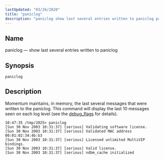 ```yaml
---
lastUpdated: "03/26/2020"
title: "paniclog"
description: "paniclog show last several entries written to paniclog paniclog Momentum maintains in memory the last several messages that were written to the paniclog This command will display the last 10 messages seen on each log level see the debug flags for details..."
---
```


<a name="console_commands.paniclog"></a> 
## Name

paniclog — show last several entries written to paniclog

## Synopsis

`paniclog`

<a name="idp16196560"></a> 
## Description

Momentum maintains, in memory, the last several messages that were written to the paniclog. This command will display the last 10 messages seen on each log level (see the [debug_flags](/momentum/3/3-reference/3-reference-conf-ref-debug-flags) for details).

```
10:47:35 /tmp/2025> paniclog
[Sun 30 Nov 2003 10:31:37] [serious] Validating software license.
[Sun 30 Nov 2003 10:31:37] [serious] Validated MAC address 00:01:02:34:4b:b3
[Sun 30 Nov 2003 10:31:37] [serious] Licensed unlimited MultiVIP bindings.
[Sun 30 Nov 2003 10:31:37] [serious] Valid license.
[Sun 30 Nov 2003 10:31:37] [serious] ndbm_cache initialized
```